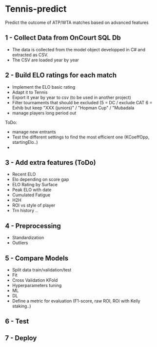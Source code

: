 # Tennis-predict
Predict the outcome of ATP/WTA matches based on advanced features

## 1 - Collect Data from OnCourt SQL Db
- The data is collected from the model object developped in C# and extracted as CSV.
- The CSV are loaded year by year

## 2 - Build ELO ratings for each match
- Implement the ELO basic rating
- Adapt it to Tennis
- Export it year by year to csv (to be used in another project)
- Filter tournaments that should be excluded (5 = DC / exclude CAT 6 = Exhib but keep "XXX (juniors)" / "Hopman Cup" / "Mubadala 
- manage players long period out

ToDo:
- manage new entrants
- Test the different settings to find the most efficient one (KCoeffOpp, startingElo..)
- 
## 3 - Add extra features (ToDo)
- Recent ELO
- Elo depending on score gap
- ELO Rating by Surface
- Peak ELO with date
- Cumulated Fatigue
- H2H
- ROI vs style of player
- Trn history
..

## 4 - Preprocessing
- Standardization
- Outliers

## 5 - Compare Models
- Split data train/validation/test
- Fit
- Cross Validation KFold
- Hyperparameters tuning
- ML
- DL
- Define a metric for evaluation (F1-score, raw ROI, ROi with Kelly staking..)

## 6 - Test

## 7 - Deploy
